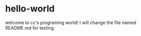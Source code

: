 # hello-world
welcome to cc's programing world!
I will change the file named README.md for testing.
